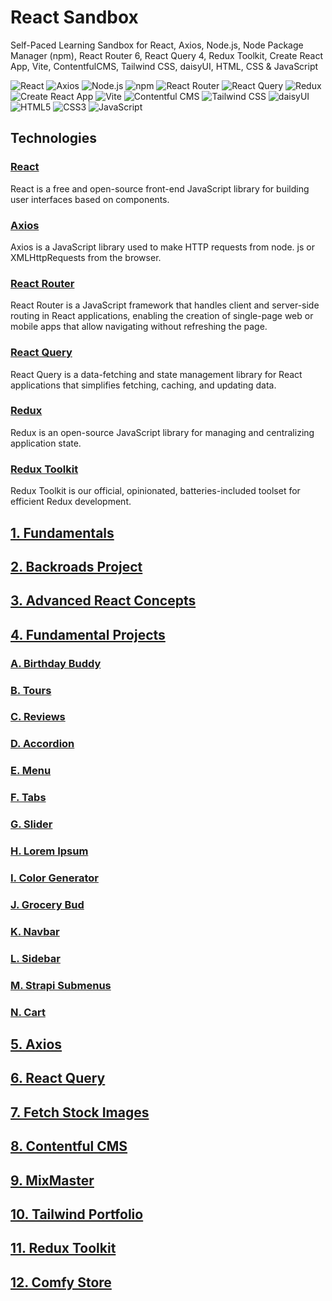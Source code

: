 # React Sandbox
Self-Paced Learning Sandbox for React, Axios, Node.js, Node Package Manager (npm), React Router 6, React Query 4, Redux Toolkit, Create React App, Vite, ContentfulCMS, Tailwind CSS, daisyUI, HTML, CSS & JavaScript

![React](https://img.shields.io/badge/React-61DAFB.svg?style=for-the-badge&logo=React&logoColor=black)
![Axios](https://img.shields.io/badge/Axios-5A29E4.svg?style=for-the-badge&logo=Axios&logoColor=white)
![Node.js](https://img.shields.io/badge/Node.js-339933.svg?style=for-the-badge&logo=nodedotjs&logoColor=white)
![npm](https://img.shields.io/badge/npm-CB3837.svg?style=for-the-badge&logo=npm&logoColor=white)
![React Router](https://img.shields.io/badge/React%20Router-CA4245.svg?style=for-the-badge&logo=React-Router&logoColor=white)
![React Query](https://img.shields.io/badge/React%20Query-FF4154.svg?style=for-the-badge&logo=React-Query&logoColor=white)
![Redux](https://img.shields.io/badge/Redux%20Toolkit-764ABC.svg?style=for-the-badge&logo=Redux&logoColor=white)
![Create React App](https://img.shields.io/badge/Create%20React%20App-09D3AC.svg?style=for-the-badge&logo=Create-React-App&logoColor=white)
![Vite](https://img.shields.io/badge/Vite-646CFF.svg?style=for-the-badge&logo=Vite&logoColor=white)
![Contentful CMS](https://img.shields.io/badge/Contentful%20CMS-2478CC.svg?style=for-the-badge&logo=Contentful&logoColor=white)
![Tailwind CSS](https://img.shields.io/badge/Tailwind%20CSS-06B6D4.svg?style=for-the-badge&logo=Tailwind-CSS&logoColor=white)
![daisyUI](https://img.shields.io/badge/daisyUI-5A0EF8.svg?style=for-the-badge&logo=DaisyUI&logoColor=white)
![HTML5](https://img.shields.io/badge/HTML5-E34F26.svg?style=for-the-badge&logo=HTML5&logoColor=white)
![CSS3](https://img.shields.io/badge/CSS3-1572B6.svg?style=for-the-badge&logo=CSS3&logoColor=white)
![JavaScript](https://img.shields.io/badge/JavaScript-F7DF1E.svg?style=for-the-badge&logo=JavaScript&logoColor=black)

## Technologies
### [React](https://react.dev/)
React is a free and open-source front-end JavaScript library for building user interfaces based on components.

### [Axios](https://axios-http.com/)
Axios is a JavaScript library used to make HTTP requests from node. js or XMLHttpRequests from the browser.

### [React Router](https://reactrouter.com/)
React Router is a JavaScript framework that handles client and server-side routing in React applications, enabling the creation of single-page web or mobile apps that allow navigating without refreshing the page.

### [React Query](https://tanstack.com/)
React Query is a data-fetching and state management library for React applications that simplifies fetching, caching, and updating data.

### [Redux](https://redux.js.org/)
Redux is an open-source JavaScript library for managing and centralizing application state.

### [Redux Toolkit](https://redux-toolkit.js.org/)
Redux Toolkit is our official, opinionated, batteries-included toolset for efficient Redux development.

## [1. Fundamentals](https://github.com/itsjordanmuller/2023-react-sandbox/tree/main/01-fundamentals/react-fundamentals)

## [2. Backroads Project](https://github.com/itsjordanmuller/2023-react-sandbox/tree/main/02-backroads-project/backroads-app)

## [3. Advanced React Concepts](https://github.com/itsjordanmuller/2023-react-sandbox/tree/main/03-advanced-react/advanced-react)

## [4. Fundamental Projects](https://github.com/itsjordanmuller/2023-react-sandbox/tree/main/04-fundamental-projects)
### [A. Birthday Buddy](https://github.com/itsjordanmuller/2023-react-sandbox/tree/main/04-fundamental-projects/01-birthday-buddy/birthday-buddy)
### [B. Tours](https://github.com/itsjordanmuller/2023-react-sandbox/tree/main/04-fundamental-projects/02-tours/tours)
### [C. Reviews](https://github.com/itsjordanmuller/2023-react-sandbox/tree/main/04-fundamental-projects/03-reviews/reviews)
### [D. Accordion](https://github.com/itsjordanmuller/2023-react-sandbox/tree/main/04-fundamental-projects/04-accordion/accordion)
### [E. Menu](https://github.com/itsjordanmuller/2023-react-sandbox/tree/main/04-fundamental-projects/05-menu/menu)
### [F. Tabs](https://github.com/itsjordanmuller/2023-react-sandbox/tree/main/04-fundamental-projects/06-tabs/tabs)
### [G. Slider](https://github.com/itsjordanmuller/2023-react-sandbox/tree/main/04-fundamental-projects/07-slider/slider)
### [H. Lorem Ipsum](https://github.com/itsjordanmuller/2023-react-sandbox/tree/main/04-fundamental-projects/08-lorem-ipsum/lorem-ipsum)
### [I. Color Generator](https://github.com/itsjordanmuller/2023-react-sandbox/tree/main/04-fundamental-projects/09-color-generator/color-generator)
### [J. Grocery Bud](https://github.com/itsjordanmuller/2023-react-sandbox/tree/main/04-fundamental-projects/10-grocery-bud/grocery-bud)
### [K. Navbar](https://github.com/itsjordanmuller/2023-react-sandbox/tree/main/04-fundamental-projects/11-navbar/navbar)
### [L. Sidebar](https://github.com/itsjordanmuller/2023-react-sandbox/tree/main/04-fundamental-projects/12-sidebar/sidebar)
### [M. Strapi Submenus](https://github.com/itsjordanmuller/2023-react-sandbox/tree/main/04-fundamental-projects/13-strapi-submenus/strapi-submenus)
### [N. Cart](https://github.com/itsjordanmuller/2023-react-sandbox/tree/main/04-fundamental-projects/14-cart/cart)

## [5. Axios](https://github.com/itsjordanmuller/2023-react-sandbox/tree/main/05-axios-tutorial/axios)

## [6. React Query](https://github.com/itsjordanmuller/2023-react-sandbox/tree/main/06-react-query)

## [7. Fetch Stock Images](https://github.com/itsjordanmuller/2023-react-sandbox/tree/main/07-unsplash-images/stock-images)

## [8. Contentful CMS](https://github.com/itsjordanmuller/2023-react-sandbox/tree/main/08-contentful-cms/contentful)

## [9. MixMaster](https://github.com/itsjordanmuller/2023-react-sandbox/tree/main/09-mixmaster/mixmaster)

## [10. Tailwind Portfolio](https://github.com/itsjordanmuller/2023-react-sandbox/tree/main/10-tailwind-portfolio/portfolio)

## [11. Redux Toolkit](https://github.com/itsjordanmuller/2023-react-sandbox/tree/main/11-redux-toolkit-tutorial)

## [12. Comfy Store](https://github.com/itsjordanmuller/2023-react-sandbox/tree/main/12-comfy-store/comfy-store)
